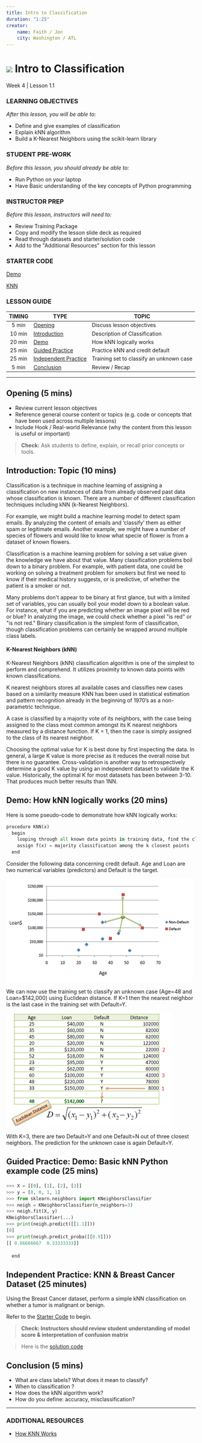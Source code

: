 ```yaml
---
title: Intro to Classification
duration: "1:25"
creator:
    name: Faith / Jon
    city: Washington / ATL
---
```


# ![](https://ga-dash.s3.amazonaws.com/production/assets/logo-9f88ae6c9c3871690e33280fcf557f33.png) Intro to Classification
Week 4 | Lesson 1.1


### LEARNING OBJECTIVES
*After this lesson, you will be able to:*
- Define and give examples of classification
- Explain kNN algorithm
- Build a K-Nearest Neighbors using the scikit-learn library


### STUDENT PRE-WORK
*Before this lesson, you should already be able to:*
- Run Python on your laptop
- Have Basic understanding of the key concepts of Python programming


### INSTRUCTOR PREP
*Before this lesson, instructors will need to:*
- Review Training Package
- Copy and modify the lesson slide deck as required
- Read through datasets and starter/solution code
- Add to the "Additional Resources" section for this lesson

### STARTER CODE
[Demo](./code/starter-code/week4-1.1-starter.ipynb)

[KNN](./code/Classification-with-KNN.ipynb)

### LESSON GUIDE
| TIMING  | TYPE  | TOPIC  |
|:-:|---|---|
| 5 min  | [Opening](#opening)  | Discuss lesson objectives |
| 10 min  | [Introduction](#introduction)   | Description of Classification  |
| 20 min  | [Demo](#demo)  | How kNN logically works   |
| 25 min  | [Guided Practice](#guided-practice) | Practice kNN and credit default |
| 25 min  | [Independent Practice](#ind-practice)  |  Training set to classify an unknown case  |
| 5 min  | [Conclusion](#conclusion)  | Review / Recap |

---

<a name="opening"></a>
## Opening (5 mins)
- Review current lesson objectives
- Reference general course content or topics (e.g. code or concepts that have been used across multiple lessons)
- Include Hook / Real-world Relevance (why the content from this lesson is useful or important)

> **Check:** Ask students to define, explain, or recall prior concepts or tools.

<a name="introduction"></a>
## Introduction: Topic (10 mins)

Classification is a technique in machine learning of assigning a classification on new instances of data from already observed past data whose classification is known. There are a number of different classification techniques including kNN (k-Nearest Neighbors).

For example, we might build a machine learning model to detect spam emails. By analyzing the content of emails and ‘classify’ them as either spam or legitimate emails. Another example, we might have a number of species of flowers and would like to know what specie of flower is from a dataset of known flowers.

Classification is a machine learning problem for solving a set value given the knowledge we have about that value. Many classification problems boil down to a binary problem. For example, with patient data, one could be working on solving a treatment problem for smokers but first we need to know if their medical history suggests, or is predictive, of whether the patient is a smoker or not.

Many problems don't appear to be binary at first glance, but with a limited set of variables, you can usually boil your model down to a boolean value. For instance, what if you are predicting whether an image pixel will be red or blue? In analyzing the image, we could check whether a pixel "is red" or "is not red." Binary classification is the simplest form of classification, though classification problems can certainly be wrapped around multiple class labels.

#### K-Nearest Neighbors (kNN)

K-Nearest Neighbors (kNN) classification algorithm is one of the simplest to perform and comprehend. It utilizes proximity to known data points with known classifications.

K nearest neighbors stores all available cases and classifies new cases based on a similarity measure KNN has been used in statistical estimation and pattern recognition already in the beginning of 1970’s as a non-parametric technique.

A case is classified by a majority vote of its neighbors, with the case being assigned to the class most common amongst its K nearest neighbors measured by a distance function. If K = 1, then the case is simply assigned to the class of its nearest neighbor.

Choosing the optimal value for K is best done by first inspecting the data. In general, a large K value is more precise as it reduces the overall noise but there is no guarantee. Cross-validation is another way to retrospectively determine a good K value by using an independent dataset to validate the K value. Historically, the optimal K for most datasets has been between 3-10. That produces much better results than 1NN.

<a name="demo"></a>
## Demo: How kNN logically works (20 mins)

Here is some pseudo-code to demonstrate how kNN logically works:

```python
procedure KNN(x)
  begin
    looping through all known data points in training data, find the closest k points to x
    assign f(x) = majority classification among the k closest points
  end
```

Consider the following data concerning credit default. Age and Loan are two numerical variables (predictors) and Default is the target.

![](./assets/images/graph1.png)


We can now use the training set to classify an unknown case (Age=48 and Loan=$142,000) using Euclidean distance. If K=1 then the nearest neighbor is the last case in the training set with Default=Y.


![](./assets/images/graph.week.4class1-2.png)

With K=3, there are two Default=Y and one Default=N out of three closest neighbors. The prediction for the unknown case is again Default=Y.

<a name="guided-practice"></a>
## Guided Practice: Demo: Basic kNN Python example code (25 mins)

```python
>>> X = [[0], [1], [2], [3]]
>>> y = [0, 0, 1, 1]
>>> from sklearn.neighbors import KNeighborsClassifier
>>> neigh = KNeighborsClassifier(n_neighbors=3)
>>> neigh.fit(X, y)
KNeighborsClassifier(...)
>>> print(neigh.predict([[1.1]]))
[0]
>>> print(neigh.predict_proba([[0.9]]))
[[ 0.66666667  0.33333333]]

  end
```

<a name="ind-practice"></a>
## Independent Practice: KNN & Breast Cancer Dataset (25 minutes)

Using the Breast Cancer dataset, perform a simple kNN classification on whether a tumor is malignant or benign.

Refer to the [Starter Code](./code/starter-code/week4-1.1-starter.ipynb) to begin.

> **Check: Instructors should review student understanding of model score & interpretation of confusion matrix**

> Here is the [solution code](./code/solution-code/week4-1.1-solutions.ipynb)

<a name="conclusion"></a>
## Conclusion (5 mins)
- What are class labels? What does it mean to classify?
- When to classification ?
- How does the kNN algorithm work?
- How do you define: accuracy, misclassification?

***

### ADDITIONAL RESOURCES

- [How KNN Works](https://saravananthirumuruganathan.wordpress.com/2010/05/17/a-detailed-introduction-to-k-nearest-neighbor-knn-algorithm/)
